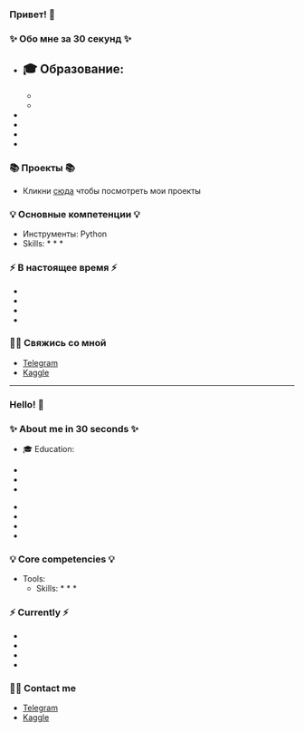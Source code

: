 ### Привет! 👋

### ✨ Обо мне за 30 секунд ✨ 
* 🎓 Образование:
  - 
  - 
  - 
* 
*  
* 
* 

### 📚 Проекты 📚

* Кликни [сюда](https://github.com/AlexVasilev25/sf_data_science_vasilev.git) чтобы посмотреть мои проекты

### 💡 Основные компетенции 💡
- Инструменты: Python
- Skills: 
    * 
    * 
    * 

### ⚡️ В настоящее время ⚡️
- 
- 
- 
- 

### 🙌🏻 Свяжись со мной
- [Telegram](https://t.me/alex_vasilev13)
- [Kaggle]()

---

### Hello! 👋

### ✨ About me in 30 seconds ✨ 
* 🎓 Education:
 - 
 - 
 - 
* 
* 
* 
* 

### 💡 Core competencies 💡
- Tools: 
  - Skills:
    * 
    * 
    * 


### ⚡️ Currently ⚡️
- 
- 
- 
- 

### 🙌🏻 Contact me
- [Telegram](https://t.me/alex_vasilev13)
- [Kaggle]()
